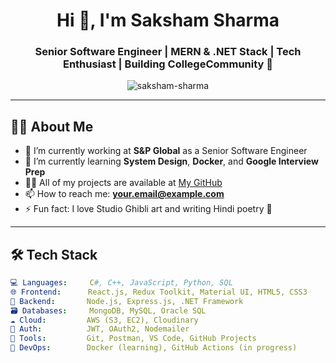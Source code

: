 <h1 align="center">Hi 👋, I'm Saksham Sharma</h1>
<h3 align="center">Senior Software Engineer | MERN & .NET Stack | Tech Enthusiast | Building CollegeCommunity 🚀</h3>

<p align="center">
  <img src="https://komarev.com/ghpvc/?username=saksham-sharma&label=Profile%20views&color=0e75b6&style=flat" alt="saksham-sharma" />
</p>

---

## 🧑‍💻 About Me

- 🔭 I’m currently working at **S&P Global** as a Senior Software Engineer  
- 🌱 I’m currently learning **System Design**, **Docker**, and **Google Interview Prep**
- 👨‍💻 All of my projects are available at [My GitHub](https://github.com/saksham-sharma)
- 📫 How to reach me: **your.email@example.com**
- ⚡ Fun fact: I love Studio Ghibli art and writing Hindi poetry 📝

---

## 🛠️ Tech Stack

```yaml
💻 Languages:     C#, C++, JavaScript, Python, SQL  
🌐 Frontend:      React.js, Redux Toolkit, Material UI, HTML5, CSS3  
🧠 Backend:       Node.js, Express.js, .NET Framework  
🗃️ Databases:     MongoDB, MySQL, Oracle SQL  
☁️ Cloud:         AWS (S3, EC2), Cloudinary  
🔐 Auth:          JWT, OAuth2, Nodemailer  
🧪 Tools:         Git, Postman, VS Code, GitHub Projects  
🧰 DevOps:        Docker (learning), GitHub Actions (in progress)
